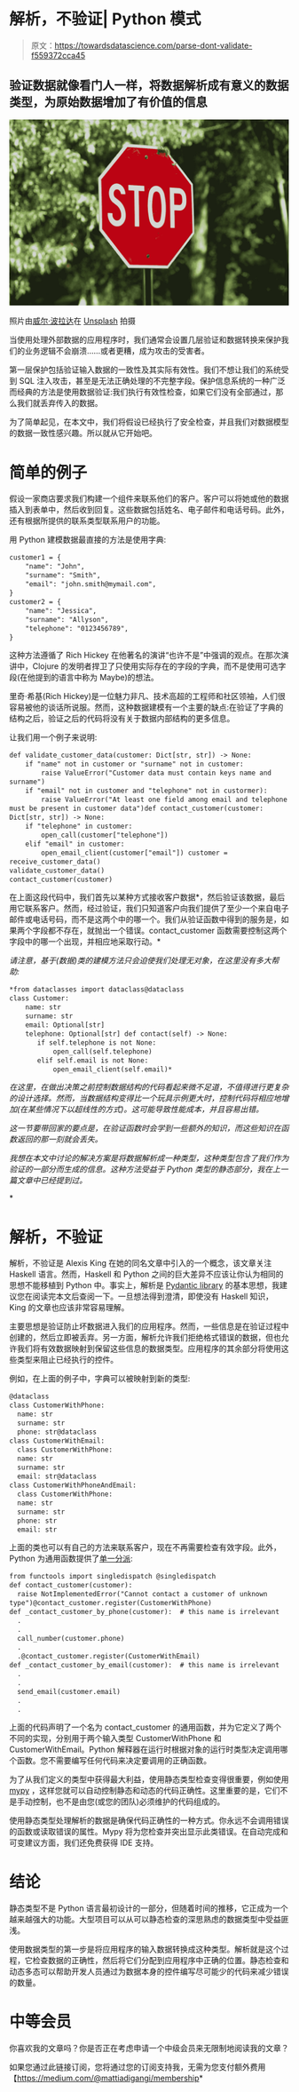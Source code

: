 # 解析，不验证| Python 模式

> 原文：<https://towardsdatascience.com/parse-dont-validate-f559372cca45>

## 验证数据就像看门人一样，将数据解析成有意义的数据类型，为原始数据增加了有价值的信息

![](img/69f64df8ef7583032df90d24382f51fd.png)

照片由[威尔·波拉达](https://unsplash.com/@will0629?utm_source=medium&utm_medium=referral)在 [Unsplash](https://unsplash.com?utm_source=medium&utm_medium=referral) 拍摄

当使用处理外部数据的应用程序时，我们通常会设置几层验证和数据转换来保护我们的业务逻辑不会崩溃……或者更糟，成为攻击的受害者。

第一层保护包括验证输入数据的一致性及其实际有效性。我们不想让我们的系统受到 SQL 注入攻击，甚至是无法正确处理的不完整字段。保护信息系统的一种广泛而经典的方法是使用数据验证:我们执行有效性检查，如果它们没有全部通过，那么我们就丢弃传入的数据。

为了简单起见，在本文中，我们将假设已经执行了安全检查，并且我们对数据模型的数据一致性感兴趣。所以就从它开始吧。

# 简单的例子

假设一家商店要求我们构建一个组件来联系他们的客户。客户可以将她或他的数据插入到表单中，然后收到回复。这些数据包括姓名、电子邮件和电话号码。此外，还有根据所提供的联系类型联系用户的功能。

用 Python 建模数据最直接的方法是使用字典:

```
customer1 = {
    "name": "John", 
    "surname": "Smith",
    "email": "john.smith@mymail.com",
}
customer2 = {
    "name": "Jessica",
    "surname": "Allyson",
    "telephone": "0123456789",
}
```

这种方法遵循了 Rich Hickey 在他著名的演讲“也许不是”中强调的观点。在那次演讲中，Clojure 的发明者捍卫了只使用实际存在的字段的字典，而不是使用可选字段(在他提到的语言中称为 Maybe)的想法。

里奇·希基(Rich Hickey)是一位魅力非凡、技术高超的工程师和社区领袖，人们很容易被他的谈话所说服。然而，这种数据建模有一个主要的缺点:在验证了字典的结构之后，验证之后的代码将没有关于数据内部结构的更多信息。

让我们用一个例子来说明:

```
def validate_customer_data(customer: Dict[str, str]) -> None:
    if "name" not in customer or "surname" not in customer:
        raise ValueError("Customer data must contain keys name and surname")
    if "email" not in customer and "telephone" not in custormer):
        raise ValueError("At least one field among email and telephone must be present in customer data")def contact_customer(customer: Dict[str, str]) -> None:    
    if "telephone" in customer:
        open_call(customer["telephone"])
    elif "email" in customer:
        open_email_client(customer["email"]) customer = receive_customer_data()
validate_customer_data()
contact_customer(customer)
```

在上面这段代码中，我们首先以某种方式接收客户数据*，然后验证该数据，最后用它联系客户。然而，经过验证，我们只知道客户向我们提供了至少一个来自电子邮件或电话号码，而不是这两个中的哪一个。我们从验证函数中得到的服务是，如果两个字段都不存在，就抛出一个错误。contact_customer 函数需要控制这两个字段中的哪一个出现，并相应地采取行动。*

*请注意，基于(数据)类的建模方法只会迫使我们处理无对象，在这里没有多大帮助:*

```
*from dataclasses import dataclass@dataclass
class Customer:
    name: str
    surname: str
    email: Optional[str]
    telephone: Optional[str] def contact(self) -> None:
       if self.telephone is not None:
           open_call(self.telephone)
       elif self.email is not None:
           open_email_client(self.email)*
```

*在这里，在做出决策之前控制数据结构的代码看起来微不足道，不值得进行更复杂的设计选择。然而，当数据结构变得比一个玩具示例更大时，控制代码将相应地增加(在某些情况下以超线性的方式)。这可能导致性能成本，并且容易出错。*

*这一节要带回家的要点是，在验证函数时会学到一些额外的知识，而这些知识在函数返回的那一刻就会丢失。*

*我想在本文中讨论的解决方案是将数据解析成一种类型，这种类型包含了我们作为验证的一部分而生成的信息。这种方法受益于 Python 类型的静态部分，我在上一篇文章中已经提到过。*

*</strong-static-typing-to-prevent-illegal-code-states-7a13e122cbab>  

# 解析，不验证

解析，不验证是 Alexis King 在她的同名文章中引入的一个概念，该文章关注 Haskell 语言。然而，Haskell 和 Python 之间的巨大差异不应该让你认为相同的思想不能移植到 Python 中。事实上，解析是 [Pydantic library](https://pydantic-docs.helpmanual.io/) 的基本思想，我建议您在阅读完本文后查阅一下。一旦想法得到澄清，即使没有 Haskell 知识，King 的文章也应该非常容易理解。

主要思想是验证防止坏数据进入我们的应用程序。然而，一些信息是在验证过程中创建的，然后立即被丢弃。另一方面，解析允许我们拒绝格式错误的数据，但也允许我们将有效数据映射到保留这些信息的数据类型。应用程序的其余部分将使用这些类型来阻止已经执行的控件。

例如，在上面的例子中，字典可以被映射到新的类型:

```
@dataclass
class CustomerWithPhone:
  name: str
  surname: str
  phone: str@dataclass
class CustomerWithEmail:
  class CustomerWithPhone:
  name: str
  surname: str
  email: str@dataclass
class CustomerWithPhoneAndEmail:
  class CustomerWithPhone:
  name: str
  surname: str
  phone: str
  email: str
```

上面的类也可以有自己的方法来联系客户，现在不再需要检查有效字段。此外，Python 为通用函数提供了[单一分派](https://docs.python.org/3/library/functools.html#functools.singledispatch):

```
from functools import singledispatch @singledispatch
def contact_customer(customer):
  raise NotImplementedError("Cannot contact a customer of unknown type")@contact_customer.register(CustomerWithPhone)
def _contact_customer_by_phone(customer):  # this name is irrelevant 
  .
  .
  call_number(customer.phone)
  .
  .@contact_customer.register(CustomerWithEmail)
def _contact_customer_by_email(customer):  # this name is irrelevant 
  .
  .
  send_email(customer.email)
  .
  .
```

上面的代码声明了一个名为 contact_customer 的通用函数，并为它定义了两个不同的实现，分别用于两个输入类型 CustomerWithPhone 和 CustomerWithEmail。Python 解释器在运行时根据对象的运行时类型决定调用哪个函数。您不需要编写任何代码来决定要调用的正确函数。

为了从我们定义的类型中获得最大利益，使用静态类型检查变得很重要，例如使用 [mypy](https://pypi.org/project/mypy/) ，这样您就可以自动控制静态和动态的代码正确性。这里重要的是，它们不是手动控制，也不是由您(或您的团队)必须维护的代码组成的。

使用静态类型处理解析的数据是确保代码正确性的一种方式。你永远不会调用错误的函数或读取错误的属性。Mypy 将为您检查并突出显示此类错误。在自动完成和可变建议方面，我们还免费获得 IDE 支持。

# 结论

静态类型不是 Python 语言最初设计的一部分，但随着时间的推移，它正成为一个越来越强大的功能。大型项目可以从可以静态检查的深思熟虑的数据类型中受益匪浅。

使用数据类型的第一步是将应用程序的输入数据转换成这种类型。解析就是这个过程，它检查数据的正确性，然后将它们分配到应用程序中正确的位置。静态检查和动态多态可以帮助开发人员通过为数据本身的控件编写尽可能少的代码来减少错误的数量。

</python-polymorphism-with-class-discovery-28908ac6456f>  </machine-translation-evaluation-with-cometinho-c89880731409>  </tips-for-reading-and-writing-an-ml-research-paper-a505863055cf>  

# 中等会员

你喜欢我的文章吗？你是否正在考虑申请一个中级会员来无限制地阅读我的文章？

如果您通过此链接订阅，您将通过您的订阅支持我，无需为您支付额外费用【https://medium.com/@mattiadigangi/membership*